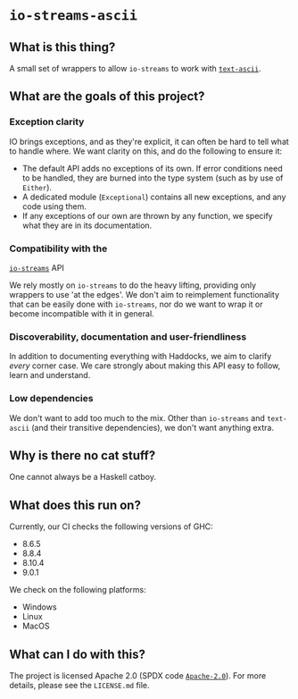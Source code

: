 # ``io-streams-ascii``

## What is this thing?

A small set of wrappers to allow ``io-streams`` to work with
[``text-ascii``](https://github.com/kozross/text-ascii).

## What are the goals of this project?

### Exception clarity

IO brings exceptions, and as they're explicit, it can often be hard to tell what
to handle where. We want clarity on this, and do the following to ensure it:

* The default API adds no exceptions of its own. If error conditions need to be
  handled, they are burned into the type system (such as by use of ``Either``).
* A dedicated module (`Exceptional`) contains all new exceptions, and any code
  using them.
* If any exceptions of our own are thrown by any function, we specify what they
  are in its documentation.

### Compatibility with the
[`io-streams`](https://hackage.haskell.org/package/io-streams) API

We rely mostly on `io-streams` to do the heavy lifting, providing only wrappers
to use 'at the edges'. We don't aim to reimplement functionality that can be
easily done with `io-streams`, nor do we want to wrap it or become incompatible
with it in general.

### Discoverability, documentation and user-friendliness

In addition to documenting everything with Haddocks, we aim to clarify _every_
corner case. We care strongly about making this API easy to follow, learn and
understand.

### Low dependencies

We don't want to add too much to the mix. Other than `io-streams` and
`text-ascii` (and their transitive dependencies), we don't want anything extra.

## Why is there no cat stuff?

One cannot always be a Haskell catboy.

## What does this run on?

Currently, our CI checks the following versions of GHC:

* 8.6.5
* 8.8.4
* 8.10.4
* 9.0.1

We check on the following platforms:

* Windows
* Linux
* MacOS

## What can I do with this?

The project is licensed Apache 2.0 (SPDX code
[`Apache-2.0`](https://spdx.org/licenses/Apache-2.0.html)). For more details,
please see the `LICENSE.md` file.
